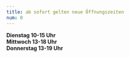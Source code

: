 ```yaml
---
title: ab sofort gelten neue Öffnungszeiten
num: 0
---
```


__Dienstag 10-15 Uhr__<br>
__Mittwoch  13-18 Uhr__<br>
__Donnerstag  13-19 Uhr__<br>